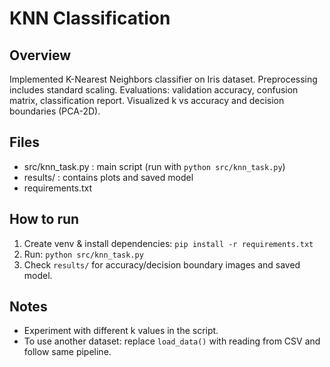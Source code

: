 # KNN Classification

## Overview
Implemented K-Nearest Neighbors classifier on Iris dataset. Preprocessing includes standard scaling. Evaluations: validation accuracy, confusion matrix, classification report. Visualized k vs accuracy and decision boundaries (PCA-2D).

## Files
- src/knn_task.py : main script (run with `python src/knn_task.py`)
- results/ : contains plots and saved model
- requirements.txt

## How to run
1. Create venv & install dependencies: `pip install -r requirements.txt`
2. Run: `python src/knn_task.py`
3. Check `results/` for accuracy/decision boundary images and saved model.

## Notes
- Experiment with different k values in the script.
- To use another dataset: replace `load_data()` with reading from CSV and follow same pipeline.
